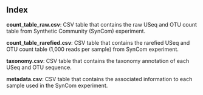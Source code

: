 ## Index

**count_table_raw.csv**: CSV table that contains the raw USeq and OTU count table from Synthetic Community (SynCom) experiment.

**count_table_rarefied.csv**: CSV table that contains the rarefied USeq and OTU count table (1,000 reads per sample) from SynCom experiment.

**taxonomy.csv**: CSV table that contains the taxonomy annotation of each USeq and OTU sequence.

**metadata.csv**: CSV table that contains the associated information to each sample used in the SynCom experiment.
